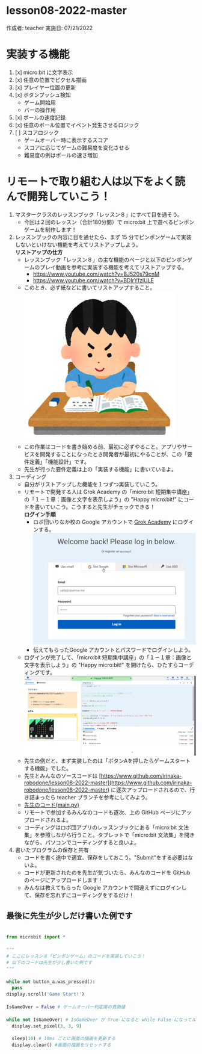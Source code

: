 # lesson08-2022-master

作成者: teacher
実施日: 07/21/2022

# 実装する機能

1. [x] micro:bit に文字表示
1. [x] 任意の位置でピクセル描画
1. [x] プレイヤー位置の更新
1. [x] ボタンプッシュ検知
    - ゲーム開始用
    - バーの操作用
1. [x] ボールの速度記録
1. [x] 任意のボール位置でイベント発生させるロジック
1. [ ] スコアロジック
    - ゲームオーバー時に表示するスコア
    - スコアに応じてゲームの難易度を変化させる
    - 難易度の例はボールの速さ増加

# リモートで取り組む人は以下をよく読んで開発していこう！

1. マスタークラスのレッスンブック「レッスン８」にすべて目を通そう。
    - 今回は２回のレッスン（合計180分間）で micro:bit 上で遊べるピンポンゲームを制作します！
1. レッスンブックの内容に目を通せたら、まず 15 分でピンポンゲームで実装しないといけない機能を考えてリストアップしよう。  
    <b>リストアップの仕方</b>
    - レッスンブック「レッスン８」の主な機能のページと以下のピンポンゲームのプレイ動画を参考に実装する機能を考えてリストアップする。
        - https://www.youtube.com/watch?v=BJ520s79cnM
        - https://www.youtube.com/watch?v=BDIrYfzlULE
    - このとき、必ず紙などに書いてリストアップすること。  
    ![なにかに書いて要件定義しよう](img/study_wakaru_boy.png)
    - この作業はコードを書き始める前、最初に必ずやること。アプリやサービスを開発することになったとき開発者が最初にやることが、この「要件定義」「機能設計」です。
    - 先生が行った要件定義は上の「実装する機能」に書いているよ。
1. コーディング
    - 自分がリストアップした機能を１つずつ実装していこう。
    - リモートで開発する人は Grok Academy の「micro:bit 短期集中講座」の「１－１章：画像と文字を表示しよう」の "Happy micro:bit!" にコードを書いていこう。こうすると先生がチェックできる！  
    <b>ログイン手順</b>  
        - ロボ団いりなか校の Google アカウントで [Grok Academy](https://groklearning.com/) にログインする。
        ![Use Google を選んでログインする](img/login.png)
        - 伝えてもらったGoogle アカウントとパスワードでログインしよう。
    - ログインが完了して、「micro:bit 短期集中講座」の「１－１章：画像と文字を表示しよう」の "Happy micro:bit!" を開けたら、ひたすらコーディングです。  
    ![Happy micro:bit!](img/happy-microbit.png)
    - 先生の例だと、まず実装したのは「ボタンAを押したらゲームスタートする機能」でした。
    - 先生とみんなのソースコードは [https://www.github.com/irinaka-robodone/lesson08-2022-master](https://www.github.com/irinaka-robodone/lesson08-2022-master) に逐次アップロードされるので、行き詰まったら teacher ブランチを参考にしてみよう。
    - [先生のコード(main.py)](https://github.com/irinaka-robodone/lesson08-2022-master/blob/teacher/chapter1/main.py)
    - リモートで参加するみんなのコードも逐次、上の GitHub ページにアップロードされるよ。
    - コーディングはロボ団アプリのレッスンブックにある「micro:bit 文法集」を参照しながら行うこと。タブレットで「micro:bit 文法集」を開きながら、パソコンでコーディングすると良いよ。
1. 書いたプログラムの保存と共有
    - コードを書く途中で適宜、保存をしておこう。"Submit"をする必要はないよ。
    - コードが更新されたのを先生が気づいたら、みんなのコードを GitHub のページにアップロードします！
    - みんなは教えてもらった Google アカウントで間違えずにログインして、保存を忘れずにコーディングをするだけ！

## 最後に先生が少しだけ書いた例です

```python:main.py

from microbit import *

"""
# ここにレッスン８「ピンポンゲーム」のコードを実装していこう！
# 以下のコードは先生が少し書いた例です
"""

while not button_a.was_pressed():
  pass
display.scroll('Game Start!')

IsGameOver = False # ゲームオーバー判定用の真偽値

while not IsGameOver: # IsGameOver が True になると while False になってループ終了する
  display.set_pixel(3, 3, 9)
  
  sleep(10) # 10ms ごとに画面の描画を更新する
  display.clear() #画面の描画をリセットする
```